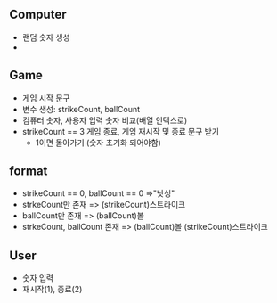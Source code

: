 ## Computer
- 랜덤 숫자 생성
- 
## Game
- 게임 시작 문구
- 변수 생성: strikeCount, ballCount
- 컴퓨터 숫자, 사용자 입력 숫자 비교(배열 인덱스로)
- strikeCount == 3 게임 종료, 게임 재시작 및 종료 문구 받기
  - 1이면 돌아가기 (숫자 초기화 되어야함)

## format
- strikeCount == 0, ballCount == 0 =>"낫싱"
- strkeCount만 존재 => (strikeCount)스트라이크
- ballCount만 존재 => (ballCount)볼
- strkeCount, ballCount 존재 => (ballCount)볼 (strikeCount)스트라이크



## User
- 숫자 입력
- 재시작(1), 종료(2)
